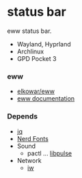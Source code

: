 status bar
==========

eww status bar.

- Wayland, Hyprland
- Archlinux
- GPD Pocket 3


### eww
- [elkowar/eww](https://github.com/elkowar/eww)
- [eww documentation](https://elkowar.github.io/eww/eww.html)


### Depends
- [jq](https://jqlang.github.io/jq/)
- [Nerd Fonts](https://www.nerdfonts.com)
- Sound
  - pactl ... [libpulse](https://archlinux.org/packages/extra/x86_64/libpulse/)
- Network
  - [iw](https://wireless.docs.kernel.org/en/latest/en/users/documentation/iw.html)



